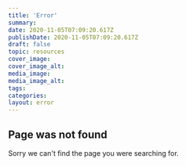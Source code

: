 ```yaml
---
title: 'Error'
summary:
date: 2020-11-05T07:09:20.617Z
publishDate: 2020-11-05T07:09:20.617Z
draft: false
topic: resources
cover_image:
cover_image_alt:
media_image:
media_image_alt:
tags:
categories:
layout: error
---
```


## Page was not found

Sorry we can't find the page you were searching for.
